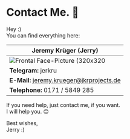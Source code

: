 # Contact Me. 💬
Hey :)<br />
You can find everything here:<br />

| Jeremy Krüger (Jerry) |
| -------- |
| ![Frontal Face-Picture (320x320](https://jkr-personal-files-993857686066.s3.eu-central-1.amazonaws.com/Frontal-Face-Picture_320x320.jpg)   |
| **Telegram:** jerkru |
| **E-Mail:** jeremy.krueger@jkrprojects.de |
| **Telephone:** 0171 / 5849 285 |

If you need help, just contact me, if you want.<br />
I will help you. 😊

Best wishes,<br />
Jerry :)